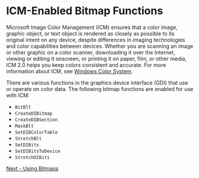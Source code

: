 <!-- https://docs.microsoft.com/en-us/windows/win32/gdi/icm-enabled-bitmap-functions -->

# ICM-Enabled Bitmap Functions

Microsoft Image Color Management (ICM) ensures that a color image, graphic object, or text object is rendered as closely as possible to its original intent on any device, despite differences in imaging technologies and color capabilities between devices. Whether you are scanning an image or other graphic on a color scanner, downloading it over the Internet, viewing or editing it onscreen, or printing it on paper, film, or other media, ICM 2.0 helps you keep colors consistent and accurate. For more information about ICM, see [Windows Color System](https://docs.microsoft.com/en-us/previous-versions/dd372446(v=vs.85)).

There are various functions in the graphics device interface (GDI) that use or operate on color data. The following bitmap functions are enabled for use with ICM:

- `BitBlt`
- `CreateDIBitmap`
- `CreateDIBSection`
- `MaskBlt`
- `SetDIBColorTable`
- `StretchBlt`
- `SetDIBits`
- `SetDIBitsToDevice`
- `StretchDIBits`

<!-- END -->

[Next - Using Bitmaps](../using-bitmaps/readme.md)

